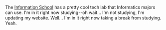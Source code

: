 <p>The <a href="http://www.ischool.washington.edu/">Information School</a> has a pretty cool tech lab that Informatics majors can use.  I'm in it right now studying--oh wait... I'm not studying, I'm updating my website.  Well... I'm in it right now taking a break from studying.  Yeah.</p>